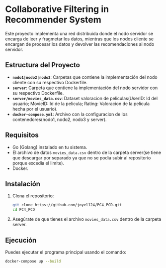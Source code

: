 # Collaborative Filtering in Recommender System

Este proyecto implementa una red distribuida donde el nodo servidor se encarga de leer y fragmetar los datos, mientras que los nodos cliente se encargan de procesar los datos y devolver las recomendaciones al nodo servidor.

## Estructura del Proyecto

- **`nodo1|nodo2|nodo3`**: Carpetas que contiene la implementación del nodo cliente con su respectivo Dockerfile.
- **`server`**: Carpeta que contiene la implementación del nodo servidor con su respectivo Dockerfile.
- **`server/movies_data.csv`**: Dataset valoracion de peliculas(UserID: Id del usuario; MovieID: Id de la pelicula; Rating: Valoracion de la pelicula hecha por el usuario).
- **`docker-compose.yml`**: Archivo con la configuracion de los contenedores(nodo1, nodo2, nodo3 y server).

## Requisitos

- Go (Golang) instalado en tu sistema.
- El archivo de datos `movies_data.csv` dentro de la carpeta server(se tiene que descargar por separado ya que no se podia subir al repositorio porque excedia el limite).
- Docker.

## Instalación

1. Clona el repositorio:
    ```bash
    git clone https://github.com/joyel124/PC4_PCD.git
    cd PC4_PCD
    ```

2. Asegúrate de que tienes el archivo `movies_data.csv` dentro de la carpeta server.
   
## Ejecución

Puedes ejecutar el programa principal usando el comando:

```bash
docker-compose up --build
